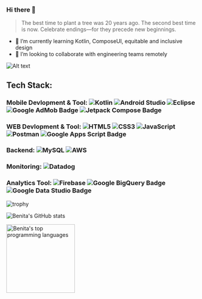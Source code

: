### Hi there 👋
<!--
**chipy1209/chipy1209** is a ✨ _special_ ✨ repository because its `README.md` (this file) appears on your GitHub profile.
-->

> The best time to plant a tree was 20 years ago.
> The second best time is now.
> Celebrate endings—for they precede new beginnings.

- 🌱 I’m currently learning Kotlin, ComposeUI, equitable and inclusive design
- 👯 I’m looking to collaborate with engineering teams remotely

![Alt text](https://media.giphy.com/media/donuvmEKiVdWE/giphy.gif)

## Tech Stack: 
### Mobile Devlopment & Tool: ![Kotlin](https://img.shields.io/badge/kotlin-%237F52FF.svg?style=for-the-badge&logo=kotlin&logoColor=white) ![Android Studio](https://img.shields.io/badge/android%20studio-346ac1?style=for-the-badge&logo=android%20studio&logoColor=white) ![Eclipse](https://img.shields.io/badge/Eclipse-FE7A16.svg?style=for-the-badge&logo=Eclipse&logoColor=white) ![Google AdMob Badge](https://img.shields.io/badge/Google%20AdMob-EA4335?logo=googleadmob&logoColor=fff&style=flat) ![Jetpack Compose Badge](https://img.shields.io/badge/Jetpack%20Compose-4285F4?logo=jetpackcompose&logoColor=fff&style=flat)
### WEB Devlopment & Tool: ![HTML5](https://img.shields.io/badge/html5-%23E34F26.svg?style=for-the-badge&logo=html5&logoColor=white) ![CSS3](https://img.shields.io/badge/css3-%231572B6.svg?style=for-the-badge&logo=css3&logoColor=white)  ![JavaScript](https://img.shields.io/badge/javascript-%23323330.svg?style=for-the-badge&logo=javascript&logoColor=%23F7DF1E) ![Postman](https://img.shields.io/badge/Postman-FF6C37?style=for-the-badge&logo=postman&logoColor=white) ![Google Apps Script Badge](https://img.shields.io/badge/Google%20Apps%20Script-4285F4?logo=googleappsscript&logoColor=fff&style=flat)
### Backend: ![MySQL](https://img.shields.io/badge/mysql-4479A1.svg?style=for-the-badge&logo=mysql&logoColor=white) ![AWS](https://img.shields.io/badge/AWS-%23FF9900.svg?style=for-the-badge&logo=amazon-aws&logoColor=white)
### Monitoring: ![Datadog](https://img.shields.io/badge/datadog-%23632CA6.svg?style=for-the-badge&logo=datadog&logoColor=white) 
### Analytics Tool: ![Firebase](https://img.shields.io/badge/firebase-a08021?style=for-the-badge&logo=firebase&logoColor=ffcd34) ![Google BigQuery Badge](https://img.shields.io/badge/Google%20BigQuery-669DF6?logo=googlebigquery&logoColor=fff&style=flat) ![Google Data Studio Badge](https://img.shields.io/badge/Google%20Data%20Studio-669DF6?logo=googledatastudio&logoColor=fff&style=flat) 

![trophy](https://github-profile-trophy.vercel.app/?username=chipy1209&theme=gruvbox&margin-w=20&margin-h=10)

![Benita's GitHub stats](https://github-readme-stats.vercel.app/api?username=chipy1209&theme=buefy&show_icons=true)

<div>
<a href="https://github.com/chipy1209">
  <img align="center" src="https://github-readme-stats.vercel.app/api/top-langs/?username=chipy1209&layout=compact" style="height:180px" alt=" Benita's top programming languages"/>
</a>
